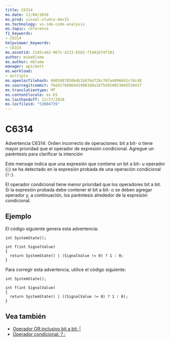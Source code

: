 ```yaml
---
title: C6314
ms.date: 11/04/2016
ms.prod: visual-studio-dev15
ms.technology: vs-ide-code-analysis
ms.topic: reference
f1_keywords:
- C6314
helpviewer_keywords:
- C6314
ms.assetid: 2145ca62-967c-4223-b582-f1481b74f181
author: mikeblome
ms.author: mblome
manager: wpickett
ms.workload:
- multiple
ms.openlocfilehash: 0d01087850b4b1b0764728c70fa4096041cfdcd8
ms.sourcegitcommit: f6dd17b0864419083d0a1bf54910023045526437
ms.translationtype: MT
ms.contentlocale: es-ES
ms.lasthandoff: 12/27/2018
ms.locfileid: "53804739"
---
```

# <a name="c6314"></a>C6314
Advertencia C6314: Orden incorrecto de operaciones: bit a bit- o tiene mayor prioridad que el operador de expresión condicional. Agregue un paréntesis para clarificar la intención

 Este mensaje indica que una expresión que contiene un bit a bit- u operador (`|`) se ha detectado en la expresión probada de una operación condicional (`?:`).

 El operador condicional tiene menor prioridad que los operadores bit a bit. Si la expresión probada debe contener el bit a bit- o se deben agregar operador y, a continuación, los paréntesis alrededor de la expresión condicional.

## <a name="example"></a>Ejemplo
 El código siguiente genera esta advertencia:

```
int SystemState();

int f(int SignalValue)
{
  return SystemState() | (SignalValue != 0) ? 1 : 0;
}
```

 Para corregir esta advertencia, utilice el código siguiente:

```
int SystemState();

int f(int SignalValue)
{
  return SystemState() | ((SignalValue != 0) ? 1 : 0);
}
```

## <a name="see-also"></a>Vea también

- [Operador OR inclusivo bit a bit: &#124;](/cpp/cpp/bitwise-inclusive-or-operator-pipe)
- [Operador condicional: ? :](/cpp/cpp/conditional-operator-q)
